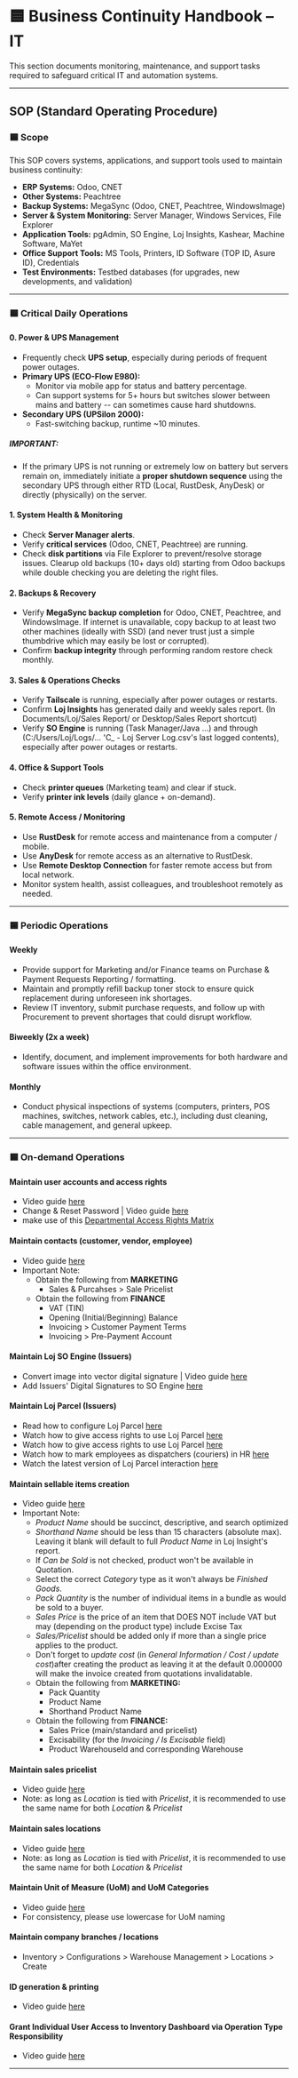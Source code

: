 # 🟦 Business Continuity Handbook – IT

This section documents monitoring, maintenance, and support tasks required to safeguard critical IT and automation systems.

---

## SOP (Standard Operating Procedure)

### 🟦 Scope

This SOP covers systems, applications, and support tools used to maintain business continuity:

- **ERP Systems:** Odoo, CNET
- **Other Systems:** Peachtree
- **Backup Systems:** MegaSync (Odoo, CNET, Peachtree, WindowsImage)
- **Server & System Monitoring:** Server Manager, Windows Services, File Explorer
- **Application Tools:** pgAdmin, SO Engine, Loj Insights, Kashear, Machine Software, MaYet
- **Office Support Tools:** MS Tools, Printers, ID Software (TOP ID, Asure ID), Credentials
- **Test Environments:** Testbed databases (for upgrades, new developments, and validation)

---

### 🟦 Critical Daily Operations

#### 0. Power & UPS Management

- Frequently check **UPS setup**, especially during periods of frequent power outages.
- **Primary UPS (ECO-Flow E980):**
  - Monitor via mobile app for status and battery percentage.
  - Can support systems for 5+ hours but switches slower between mains and battery -- can sometimes cause hard shutdowns.
- **Secondary UPS (UPSilon 2000):**
  - Fast-switching backup, runtime ~10 minutes.

##### IMPORTANT:

- If the primary UPS is not running or extremely low on battery but servers remain on, immediately initiate a **proper shutdown sequence** using the secondary UPS through either RTD (Local, RustDesk, AnyDesk) or directly (physically) on the server.

#### 1. System Health & Monitoring

- Check **Server Manager alerts**.
- Verify **critical services** (Odoo, CNET, Peachtree) are running.
- Check **disk partitions** via File Explorer to prevent/resolve storage issues. Clearup old backups (10+ days old) starting from Odoo backups while double checking you are deleting the right files.

#### 2. Backups & Recovery

- Verify **MegaSync backup completion** for Odoo, CNET, Peachtree, and WindowsImage. If internet is unavailable, copy backup to at least two other machines (ideally with SSD) (and never trust just a simple thumbdrive which may easily be lost or corrupted).
- Confirm **backup integrity** through performing random restore check monthly.

#### 3. Sales & Operations Checks

- Verify **Tailscale** is running, especially after power outages or restarts.
- Confirm **Loj Insights** has generated daily and weekly sales report. (In Documents/Loj/Sales Report/ or Desktop/Sales Report shortcut)
- Verify **SO Engine** is running (Task Manager/Java ...) and through (C:/Users/Loj/Logs/... 'C\_ - Loj Server Log.csv's last logged contents), especially after power outages or restarts.

#### 4. Office & Support Tools

- Check **printer queues** (Marketing team) and clear if stuck.
- Verify **printer ink levels** (daily glance + on-demand).

#### 5. Remote Access / Monitoring

- Use **RustDesk** for remote access and maintenance from a computer / mobile.
- Use **AnyDesk** for remote access as an alternative to RustDesk.
- Use **Remote Desktop Connection** for faster remote access but from local network.
- Monitor system health, assist colleagues, and troubleshoot remotely as needed.

---

### 🟦 Periodic Operations

#### Weekly

- Provide support for Marketing and/or Finance teams on Purchase & Payment Requests Reporting / formatting.
- Maintain and promptly refill backup toner stock to ensure quick replacement during unforeseen ink shortages.
- Review IT inventory, submit purchase requests, and follow up with Procurement to prevent shortages that could disrupt workflow.

#### Biweekly (2x a week)

- Identify, document, and implement improvements for both hardware and software issues within the office environment.

#### Monthly

- Conduct physical inspections of systems (computers, printers, POS machines, switches, network cables, etc.), including dust cleaning, cable management, and general upkeep.

---

### 🟦 On-demand Operations

#### Maintain user accounts and access rights

- Video guide [here](https://youtu.be/BXI06p6BXbk)
- Change & Reset Password | Video guide [here](https://youtu.be/9VejQ505IbA)
- make use of this [Departmental Access Rights Matrix](https://docs.google.com/spreadsheets/d/1ZXbapSx-rJNSuL6kyG_qzd-jaXd-oAmvmHZmoYqik_s/edit?usp=sharing)

#### Maintain contacts (customer, vendor, employee)

- Video guide [here](https://youtu.be/NEsb_UmYwXc)
- Important Note:
  - Obtain the following from **MARKETING**
    - Sales & Purcahses > Sale Pricelist
  - Obtain the following from **FINANCE**
    - VAT (TIN)
    - Opening (Initial/Beginning) Balance
    - Invoicing > Customer Payment Terms
    - Invoicing > Pre-Payment Account

#### Maintain Loj SO Engine (Issuers)

- Convert image into vector digital signature | Video guide [here](https://youtu.be/lkRKYHP1fLg)
- Add Issuers' Digital Signatures to SO Engine [here](https://youtu.be/sE7V-jnQYKo)

#### Maintain Loj Parcel (Issuers)

- Read how to configure Loj Parcel [here](./Automation/Loj%20Parcel/Readme.md)
- Watch how to give access rights to use Loj Parcel [here](https://youtu.be/iSmlkO_qKys)
- Watch how to give access rights to use Loj Parcel [here](https://youtu.be/iSmlkO_qKys)
- Watch how to mark employees as dispatchers (couriers) in HR [here](https://youtu.be/sjDOzsjfH8A)
- Watch the latest version of Loj Parcel interaction [here](https://youtu.be/BqQrdN-uyxE)

#### Maintain sellable items creation

- Video guide [here](https://youtu.be/GOucVCyTxwM)
- Important Note:
  - _Product Name_ should be succinct, descriptive, and search optimized
  - _Shorthand Name_ should be less than 15 characters (absolute max). Leaving it blank will default to full _Product Name_ in Loj Insight's report.
  - If _Can be Sold_ is not checked, product won't be available in Quotation.
  - Select the correct _Category_ type as it won't always be _Finished Goods_.
  - _Pack Quantity_ is the number of individual items in a bundle as would be sold to a buyer.
  - _Sales Price_ is the price of an item that DOES NOT include VAT but may (depending on the product type) include Excise Tax
  - _Sales/Pricelist_ should be added only if more than a single price applies to the product.
  - Don't forget to _update cost_ (in _General Information / Cost / update cost_)after creating the product as leaving it at the default 0.000000 will make the invoice created from quotations invalidatable.
  - Obtain the following from **MARKETING:**
    - Pack Quantity
    - Product Name
    - Shorthand Product Name
  - Obtain the following from **FINANCE:**
    - Sales Price (main/standard and pricelist)
    - Excisability (for the _Invoicing / Is Excisable_ field)
    - Product WarehouseId and corresponding Warehouse

#### Maintain sales pricelist

- Video guide [here](https://youtu.be/zwxdr9eytnA)
- Note: as long as _Location_ is tied with _Pricelist_, it is recommended to use the same name for both _Location_ & _Pricelist_

#### Maintain sales locations

- Video guide [here](https://youtu.be/7NBnkiCJJBM)
- Note: as long as _Location_ is tied with _Pricelist_, it is recommended to use the same name for both _Location_ & _Pricelist_

#### Maintain Unit of Measure (UoM) and UoM Categories

- Video guide [here](https://youtu.be/hzYZWPO_XcA)
- For consistency, please use lowercase for UoM naming

#### Maintain company branches / locations

- Inventory > Configurations > Warehouse Management > Locations > Create

#### ID generation & printing

- Video guide [here](https://youtu.be/4cB1t63SZIQ)

#### Grant Individual User Access to Inventory Dashboard via Operation Type Responsibility

- Video guide [here](https://youtu.be/ewjsmZ4kAwI)

---
